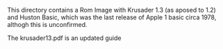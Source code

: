 This directory contains a Rom Image with Krusader 1.3 (as aposed to 1.2) and Huston Basic, which was the last release
of Apple 1 basic circa 1978, althogh this is unconfirmed.

The krusader13.pdf is an updated guide
